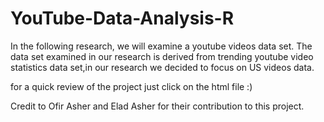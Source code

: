 # YouTube-Data-Analysis-R

In the following research, we will examine a youtube videos data set.
The data set examined in our research is derived from trending youtube video statistics data set,in our research we decided to focus on US videos data.

for a quick review of the project just click on the html file :) 







Credit to Ofir Asher and Elad Asher for their contribution to this project.
